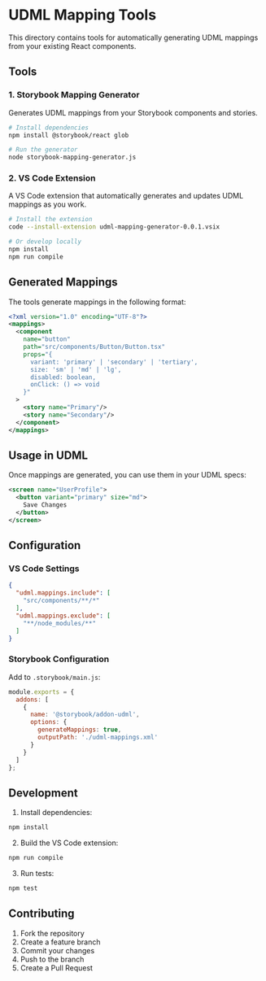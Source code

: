 # UDML Mapping Tools

This directory contains tools for automatically generating UDML mappings from your existing React components.

## Tools

### 1. Storybook Mapping Generator
Generates UDML mappings from your Storybook components and stories.

```bash
# Install dependencies
npm install @storybook/react glob

# Run the generator
node storybook-mapping-generator.js
```

### 2. VS Code Extension
A VS Code extension that automatically generates and updates UDML mappings as you work.

```bash
# Install the extension
code --install-extension udml-mapping-generator-0.0.1.vsix

# Or develop locally
npm install
npm run compile
```

## Generated Mappings

The tools generate mappings in the following format:

```xml
<?xml version="1.0" encoding="UTF-8"?>
<mappings>
  <component 
    name="button"
    path="src/components/Button/Button.tsx"
    props="{
      variant: 'primary' | 'secondary' | 'tertiary',
      size: 'sm' | 'md' | 'lg',
      disabled: boolean,
      onClick: () => void
    }"
  >
    <story name="Primary"/>
    <story name="Secondary"/>
  </component>
</mappings>
```

## Usage in UDML

Once mappings are generated, you can use them in your UDML specs:

```xml
<screen name="UserProfile">
  <button variant="primary" size="md">
    Save Changes
  </button>
</screen>
```

## Configuration

### VS Code Settings

```json
{
  "udml.mappings.include": [
    "src/components/**/*"
  ],
  "udml.mappings.exclude": [
    "**/node_modules/**"
  ]
}
```

### Storybook Configuration

Add to `.storybook/main.js`:

```javascript
module.exports = {
  addons: [
    {
      name: '@storybook/addon-udml',
      options: {
        generateMappings: true,
        outputPath: './udml-mappings.xml'
      }
    }
  ]
};
```

## Development

1. Install dependencies:
```bash
npm install
```

2. Build the VS Code extension:
```bash
npm run compile
```

3. Run tests:
```bash
npm test
```

## Contributing

1. Fork the repository
2. Create a feature branch
3. Commit your changes
4. Push to the branch
5. Create a Pull Request 